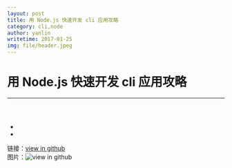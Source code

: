 ```yaml
---
layout: post
title: 用 Node.js 快速开发 cli 应用攻略
category: cli,node
author: yanlin
writetime: 2017-01-25
img: file/header.jpeg
---
```

# 用 Node.js 快速开发 cli 应用攻略

***

## 
   

   

### 

  ```
    

  ```

  * 
  * 


链接：[view in github](https://github.com/yanlin0/blog)  
图片：![view in github](https://github.com/yanlin0/blog)

